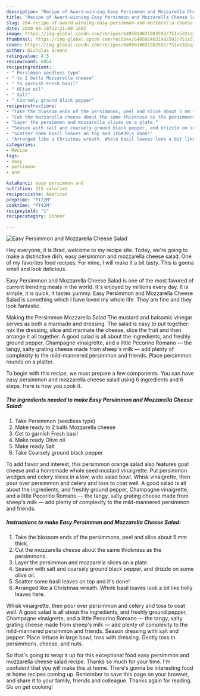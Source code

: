 ```yaml
---
description: "Recipe of Award-winning Easy Persimmon and Mozzarella Cheese Salad"
title: "Recipe of Award-winning Easy Persimmon and Mozzarella Cheese Salad"
slug: 204-recipe-of-award-winning-easy-persimmon-and-mozzarella-cheese-salad
date: 2020-08-18T22:21:00.168Z
image: https://img-global.cpcdn.com/recipes/6495014031982592/751x532cq70/easy-persimmon-and-mozzarella-cheese-salad-recipe-main-photo.jpg
thumbnail: https://img-global.cpcdn.com/recipes/6495014031982592/751x532cq70/easy-persimmon-and-mozzarella-cheese-salad-recipe-main-photo.jpg
cover: https://img-global.cpcdn.com/recipes/6495014031982592/751x532cq70/easy-persimmon-and-mozzarella-cheese-salad-recipe-main-photo.jpg
author: Nicholas Greene
ratingvalue: 4.5
reviewcount: 6054
recipeingredient:
- " Persimmon seedless type"
- " to 2 balls Mozzarella cheese"
- " to garnish Fresh basil"
- " Olive oil"
- " Salt"
- " Coarsely ground black pepper"
recipeinstructions:
- "Take the blossom ends of the persimmons, peel and slice about 5 mm thick."
- "Cut the mozzarella cheese about the same thickness as the persimmons."
- "Layer the persimmon and mozzarella slices on a plate."
- "Season with salt and coarsely ground black pepper, and drizzle on some olive oil."
- "Scatter some basil leaves on top and it&#39;s done!"
- "Arranged like a Christmas wreath. Whole basil leaves look a bit like holly leaves here."
categories:
- Recipe
tags:
- easy
- persimmon
- and

katakunci: easy persimmon and 
nutrition: 215 calories
recipecuisine: American
preptime: "PT22M"
cooktime: "PT42M"
recipeyield: "1"
recipecategory: Dinner

---
```



![Easy Persimmon and Mozzarella Cheese Salad](https://img-global.cpcdn.com/recipes/6495014031982592/751x532cq70/easy-persimmon-and-mozzarella-cheese-salad-recipe-main-photo.jpg)

Hey everyone, it is Brad, welcome to my recipe site. Today, we're going to make a distinctive dish, easy persimmon and mozzarella cheese salad. One of my favorites food recipes. For mine, I will make it a bit tasty. This is gonna smell and look delicious.

Easy Persimmon and Mozzarella Cheese Salad is one of the most favored of current trending meals in the world. It's enjoyed by millions every day. It is simple, it is quick, it tastes yummy. Easy Persimmon and Mozzarella Cheese Salad is something which I have loved my whole life. They are fine and they look fantastic.

Making the Persimmon Mozzarella Salad The mustard and balsamic vinegar serves as both a marinade and dressing. The salad is easy to put together: mix the dressing, slice and marinate the cheese, slice the fruit and then arrange it all together. A good salad is all about the ingredients, and freshly ground pepper, Champagne vinaigrette, and a little Pecorino Romano — the tangy, salty grating cheese made from sheep&#39;s milk — add plenty of complexity to the mild-mannered persimmon and friends. Place persimmon rounds on a platter.


To begin with this recipe, we must prepare a few components. You can have easy persimmon and mozzarella cheese salad using 6 ingredients and 6 steps. Here is how you cook it.

<!--inarticleads1-->

##### The ingredients needed to make Easy Persimmon and Mozzarella Cheese Salad:

1. Take  Persimmon (seedless type)
1. Make ready  to 2 balls Mozzarella cheese
1. Get  to garnish Fresh basil
1. Make ready  Olive oil
1. Make ready  Salt
1. Take  Coarsely ground black pepper


To add flavor and interest, this persimmon orange salad also features goat cheese and a homemade whole seed mustard vinaigrette. Put persimmon wedges and celery slices in a low, wide salad bowl. Whisk vinaigrette, then pour over persimmon and celery and toss to coat well. A good salad is all about the ingredients, and freshly ground pepper, Champagne vinaigrette, and a little Pecorino Romano — the tangy, salty grating cheese made from sheep&#39;s milk — add plenty of complexity to the mild-mannered persimmon and friends. 

<!--inarticleads2-->

##### Instructions to make Easy Persimmon and Mozzarella Cheese Salad:

1. Take the blossom ends of the persimmons, peel and slice about 5 mm thick.
1. Cut the mozzarella cheese about the same thickness as the persimmons.
1. Layer the persimmon and mozzarella slices on a plate.
1. Season with salt and coarsely ground black pepper, and drizzle on some olive oil.
1. Scatter some basil leaves on top and it&#39;s done!
1. Arranged like a Christmas wreath. Whole basil leaves look a bit like holly leaves here.


Whisk vinaigrette, then pour over persimmon and celery and toss to coat well. A good salad is all about the ingredients, and freshly ground pepper, Champagne vinaigrette, and a little Pecorino Romano — the tangy, salty grating cheese made from sheep&#39;s milk — add plenty of complexity to the mild-mannered persimmon and friends. Season dressing with salt and pepper. Place lettuce in large bowl; toss with dressing. Gently toss in persimmons, cheese, and nuts. 

So that's going to wrap it up for this exceptional food easy persimmon and mozzarella cheese salad recipe. Thanks so much for your time. I'm confident that you will make this at home. There's gonna be interesting food at home recipes coming up. Remember to save this page on your browser, and share it to your family, friends and colleague. Thanks again for reading. Go on get cooking!

